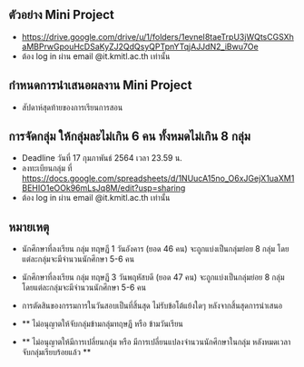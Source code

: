 ## ตัวอย่าง Mini Project 

- https://drive.google.com/drive/u/1/folders/1evneI8taeTrpU3jWQtsCGSXhaMBPrwGpouHcDSaKyZJ2QdQsyQPTpnYTqjAJJdN2_iBwu7Oe
- ต้อง log in ผ่าน email @it.kmitl.ac.th เท่านั้น

## กำหนดการนำเสนอผลงาน Mini Project
- สัปดาห์สุดท้ายของการเรียนการสอน

## การจัดกลุ่ม ให้กลุ่มละไม่เกิน 6 คน ทั้งหมดไม่เกิน 8 กลุ่ม
- Deadline วันที่ 17 กุมภาพันธ์ 2564 เวลา 23.59 น.
- ลงทะเบียนกลุ่ม ที่ https://docs.google.com/spreadsheets/d/1NUucA15no_O6xJGejX1uaXM1BEHIO1eOOk96mLsJq8M/edit?usp=sharing
- ต้อง log in ผ่าน email @it.kmitl.ac.th เท่านั้น

## หมายเหตุ

- นักศึกษาที่ลงเรียน กลุ่ม ทฤษฏี 1 วันอังคาร  (ยอด 46 คน) จะถูกแบ่งเป็นกลุ่มย่อย 8 กลุ่ม โดยแต่ละกลุ่มจะมีจำนวนนักศึกษา 5-6 คน   
- นักศึกษาที่ลงเรียน กลุ่ม ทฤษฏี 3 วันพฤหัสบดี (ยอด 47 คน) จะถูกแบ่งเป็นกลุ่มย่อย 8 กลุ่ม โดยแต่ละกลุ่มจะมีจำนวนนักศึกษา 5-6 คน  
- การตัดสินของกรรมการในวันสอบเป็นที่สิ้นสุด ไม่รับข้อโต้แย้งใดๆ หลังจากสิ้นสุดการนำเสนอ       

- **  ไม่อนุญาตให้จับกลุ่มข้ามกลุ่มทฤษฏี หรือ ข้ามวันเรียน
- **  ไม่อนุญาตให้มีการเปลี่ยนกลุ่ม หรือ มีการเปลี่ยนแปลงจำนวนนักศึกษาในกลุ่ม หลังหมดเวลาจับกลุ่มเรียบร้อยแล้ว **